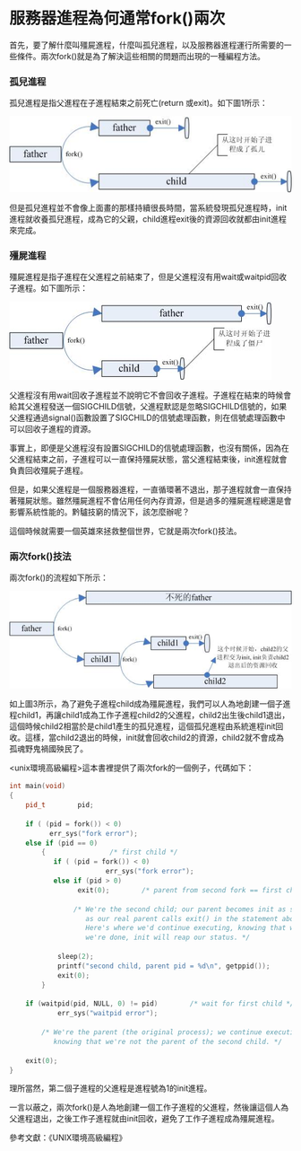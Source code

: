 # 服務器進程為何通常fork()兩次

首先，要了解什麼叫殭屍進程，什麼叫孤兒進程，以及服務器進程運行所需要的一些條件。兩次fork()就是為了解決這些相關的問題而出現的一種編程方法。

### 孤兒進程

孤兒進程是指父進程在子進程結束之前死亡(return 或exit)。如下圖1所示：

![](./images/0_1313064035Z3nc.gif)


但是孤兒進程並不會像上面畫的那樣持續很長時間，當系統發現孤兒進程時，init進程就收養孤兒進程，成為它的父親，child進程exit後的資源回收就都由init進程來完成。



### 殭屍進程

 殭屍進程是指子進程在父進程之前結束了，但是父進程沒有用wait或waitpid回收子進程。如下圖所示：

 ![](./images/0_1313064567I6Po.gif)






父進程沒有用wait回收子進程並不說明它不會回收子進程。子進程在結束的時候會給其父進程發送一個SIGCHILD信號，父進程默認是忽略SIGCHILD信號的，如果父進程通過signal()函數設置了SIGCHILD的信號處理函數，則在信號處理函數中可以回收子進程的資源。

事實上，即便是父進程沒有設置SIGCHILD的信號處理函數，也沒有關係，因為在父進程結束之前，子進程可以一直保持殭屍狀態，當父進程結束後，init進程就會負責回收殭屍子進程。

但是，如果父進程是一個服務器進程，一直循環著不退出，那子進程就會一直保持著殭屍狀態。雖然殭屍進程不會佔用任何內存資源，但是過多的殭屍進程總還是會影響系統性能的。黔驢技窮的情況下，該怎麼辦呢？

這個時候就需要一個英雄來拯救整個世界，它就是兩次fork()技法。

### 兩次fork()技法

兩次fork()的流程如下所示：


![](./images/0_1313067258aapH.gif)


如上圖3所示，為了避免子進程child成為殭屍進程，我們可以人為地創建一個子進程child1，再讓child1成為工作子進程child2的父進程，child2出生後child1退出，這個時候child2相當於是child1產生的孤兒進程，這個孤兒進程由系統進程init回收。這樣，當child2退出的時候，init就會回收child2的資源，child2就不會成為孤魂野鬼禍國殃民了。



<unix環境高級編程>這本書裡提供了兩次fork的一個例子，代碼如下：

```cpp
int main(void)
{
	pid_t        pid;

	if ( (pid = fork()) < 0)
          err_sys("fork error");
	else if (pid == 0)
		{                /* first child */
           if ( (pid = fork()) < 0)
                        err_sys("fork error");
           else if (pid > 0)
                 exit(0);        /* parent from second fork == first child */

                /* We're the second child; our parent becomes init as soon
                   as our real parent calls exit() in the statement above.
                   Here's where we'd continue executing, knowing that when
                   we're done, init will reap our status. */

            sleep(2);
            printf("second child, parent pid = %d\n", getppid());
            exit(0);
        }

    if (waitpid(pid, NULL, 0) != pid)        /* wait for first child */
            err_sys("waitpid error");

        /* We're the parent (the original process); we continue executing,
           knowing that we're not the parent of the second child. */

    exit(0);
}
```
理所當然，第二個子進程的父進程是進程號為1的init進程。

一言以蔽之，兩次fork()是人為地創建一個工作子進程的父進程，然後讓這個人為父進程退出，之後工作子進程就由init回收，避免了工作子進程成為殭屍進程。

參考文獻：《UNIX環境高級編程》
